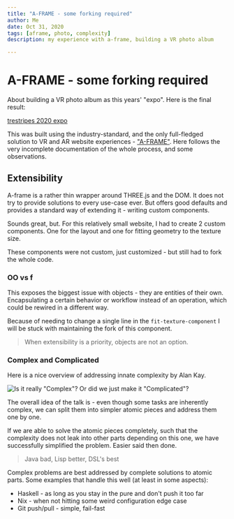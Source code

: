 ```yaml
---
title: "A-FRAME - some forking required"
author: Me
date: Oct 31, 2020
tags: [aframe, photo, complexity]
description: my experience with a-frame, building a VR photo album

---
```


# A-FRAME - some forking required

About building a VR photo album as this years' "expo".
Here is the final result:

[trestripes 2020 expo](https://expo.trestripes.com/2020/index.html)

This was built using the industry-standard, and the only full-fledged
solution to VR and AR website experiences - ["A-FRAME"](https://aframe.io/).
Here follows the very incomplete documentation of the whole process, and
some observations.

## Extensibility

A-frame is a rather thin wrapper around THREE.js and the DOM. It does
not try to provide solutions to every use-case ever. But offers good
defaults and provides a standard way of extending it - writing custom
components.

Sounds great, but.
For this relatively small website, I had to create 2 custom components.
One for the layout and one for fitting geometry to the texture size.

These components were not custom, just customized - but still had to
fork the whole code.

### OO vs f

This exposes the biggest issue with objects - they are entities of their
own. Encapsulating a certain behavior or workflow instead of an
operation, which could be rewired in a different way.

Because of needing to change a single line in the
`fit-texture-component` I will be stuck with maintaining the fork of
this component.

> When extensibility is a priority, objects are not an option.

### Complex and Complicated

Here is a nice overview of addressing innate complexity by Alan Kay.

![Is it really "Complex"? Or did we just make it "Complicated"?](https://www.youtube.com/watch?v=ubaX1Smg6pY)

The overall idea of the talk is - even though some tasks are inherently
complex, we can split them into simpler atomic pieces and address them
one by one.

If we are able to solve the atomic pieces completely, such that the
complexity does not leak into other parts depending on this one, we have
successfully simplified the problem. Easier said then done.

> Java bad, Lisp better, DSL's best

Complex problems are best addressed by complete solutions to atomic
parts. Some examples that handle this well (at least in some aspects):

* Haskell - as long as you stay in the pure and don't push it too far
* Nix - when not hitting some weird configuration edge case
* Git push/pull - simple, fail-fast

